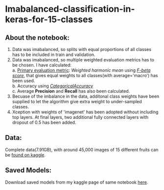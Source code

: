 # Imabalanced-classification-in-keras-for-15-classes

## About the notebook:

1. Data was imabalanced, so splits with equal proportions of all classes has to be included in train and validation.
2. Data was imabalanced, so multiple weighted evaluation metrics has to be chosen. I have calculated:  
    a. <u>Primary evaluation metric</u>: <i>Weighted harmonic mean</i> using <a href='https://www.tensorflow.org/addons/api_docs/python/tfa/metrics/FBetaScore'><i>F-beta score</i></a>, that gives equal weights to all classes(with average='macro') has been used.  
    b. Accuracy using <a href='https://www.tensorflow.org/api_docs/python/tf/keras/metrics/CategoricalAccuracy'><i>CategoricalAccuracy</i></a>  
    c. Average <b>Precision</b> and <b>Recall</b> has also been calculated.  
3. Becuase of the imbalance in the data, additonal class weights have been supplied to let the algorithm give extra weight to under-sampled classes.  
4. Xception with weights of 'imagenet' has been adopted without including top layers. At final layers, two additional fully connected layers with dropout of 0.5 has been added.

## Data:
Complete data(7.91GB), with around 45,000 images of 15 different fruits can be <a href=https://www.kaggle.com/chrisfilo/fruit-recognition>found on kaggle</a>.

## Saved Models:
Download saved models from my kaggle page of same notebook <a href=https://www.kaggle.com/naveen9697/imbalanced-classification-on-fruits/output>here</a>.
